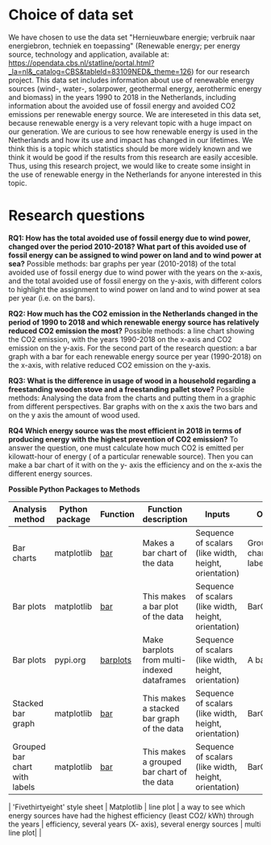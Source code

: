# Choice of data set
We have chosen to use the data set "Hernieuwbare energie; verbruik naar energiebron, techniek en toepassing" (Renewable energy; per energy source, technology and application, available at: https://opendata.cbs.nl/statline/portal.html?_la=nl&_catalog=CBS&tableId=83109NED&_theme=126)
for our research project. This data set includes information about use of renewable energy sources (wind-, water-, solarpower, geothermal energy, aerothermic energy and biomass) in the years 1990 to 2018 in the Netherlands,
including information about the avoided use of fossil energy and avoided CO2 emissions per renewable energy source. 
We are intereseted in this data set, because renewable energy is a very relevant topic with a huge impact on our generation. 
We are curious to see how renewable energy is used in the Netherlands and how its use and impact has changed in our lifetimes.
We think this is a topic which statistics should be more widely known and we think it would be good if the results from this research are easily accesible.
Thus, using this research project, we would like to create some insight in the use of renewable energy in the Netherlands for anyone interested in this topic.



# Research questions

**RQ1: How has the total avoided use of fossil energy due to wind power, changed over the period 2010-2018? 
What part of this avoided use of fossil energy can be assigned to wind power on land and to wind power at sea?** 
Possible methods: bar graphs per year (2010-2018) of the total avoided use of fossil energy due to wind power with the years on the x-axis, 
and the total avoided use of fossil energy on the y-axis, with different colors to highlight the assignment to wind power on land and to wind power at sea per year (i.e. on the bars).

**RQ2: How much has the CO2 emission in the Netherlands changed in the period of 1990 to 2018 and which renewable energy source has relatively reduced CO2 emission the most?** 
Possible methods: a line chart showing the CO2 emission, with the years 1990-2018 on the x-axis and CO2 emission on the y-axis. For the second part of the research question:
a bar graph with a bar for each renewable energy source per year (1990-2018) on the x-axis, with relative reduced CO2 emission on the y-axis. 

**RQ3: What is the difference in usage of wood in a household regarding a freestanding wooden stove and a freestanding pallet stove?**
Possible methods: Analysing the data from the charts and putting them in a graphic from different perspectives. Bar graphs with on the x axis the two bars and on the y axis the amount of wood used.

**RQ4 Which energy source was the most efficient in 2018 in terms of producing energy with the highest prevention of CO2 emission?** 
To answer the question, one must calculate how much CO2 is emitted per kilowatt-hour of energy ( of a particular renewable source).
Then you can make a bar chart of it with on the y- axis the efficiency and on the x-axis the different energy sources. 

**Possible Python Packages to Methods**

| Analysis method | Python package | Function | Function description | Inputs | Outputs |
| ------ | ------ | ------ | ------ | ------ | ------ | 
| Bar charts | matplotlib | [bar](https://matplotlib.org/3.1.1/gallery/lines_bars_and_markers/barchart.html) | Makes a bar chart of the data | Sequence of scalars (like width, height, orientation) | Grouped bar charts with labels |
| Bar plots | matplotlib | [bar](https://matplotlib.org/3.1.1/api/_as_gen/matplotlib.pyplot.bar.html) | This makes a bar plot of the data | Sequence of scalars (like width, height, orientation) | BarContainer |
| Bar plots | pypi.org | [barplots](https://pypi.org/project/barplots/) | Make barplots from multi-indexed dataframes | Sequence of scalars (like width, height, orientation) | A bar plot |
| Stacked bar graph | matplotlib | [bar](https://matplotlib.org/3.1.1/gallery/lines_bars_and_markers/bar_stacked.html) | This makes a stacked bar graph of the data | Sequence of scalars (like width, height, orientation) | BarContainer  |
| Grouped bar chart with labels | matplotlib| [bar](https://matplotlib.org/3.1.1/gallery/lines_bars_and_markers/barchart.html) | This makes a grouped bar chart of the data | Sequence of scalars (like width, height, orientation) | BarContainer ||



| 'Fivethirtyeight' style sheet | Matplotlib | line plot | a way to see which energy sources have had the highest efficiency (least CO2/ kWh) through the years | efficiency, several years (X- axis), several energy sources | multi line plot| | 


